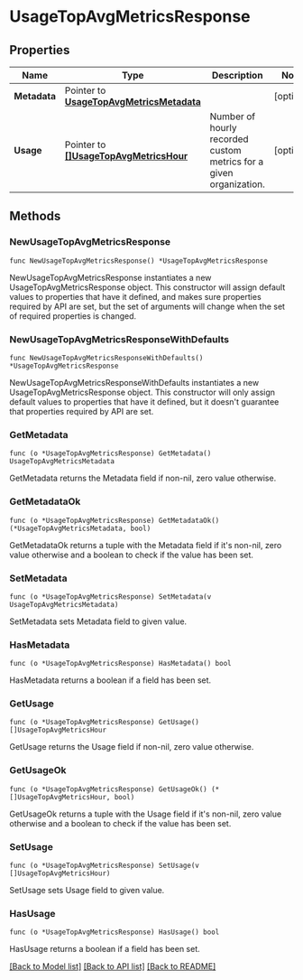 # UsageTopAvgMetricsResponse

## Properties

| Name         | Type                                                                       | Description                                                        | Notes      |
| ------------ | -------------------------------------------------------------------------- | ------------------------------------------------------------------ | ---------- |
| **Metadata** | Pointer to [**UsageTopAvgMetricsMetadata**](UsageTopAvgMetricsMetadata.md) |                                                                    | [optional] |
| **Usage**    | Pointer to [**[]UsageTopAvgMetricsHour**](UsageTopAvgMetricsHour.md)       | Number of hourly recorded custom metrics for a given organization. | [optional] |

## Methods

### NewUsageTopAvgMetricsResponse

`func NewUsageTopAvgMetricsResponse() *UsageTopAvgMetricsResponse`

NewUsageTopAvgMetricsResponse instantiates a new UsageTopAvgMetricsResponse object.
This constructor will assign default values to properties that have it defined,
and makes sure properties required by API are set, but the set of arguments
will change when the set of required properties is changed.

### NewUsageTopAvgMetricsResponseWithDefaults

`func NewUsageTopAvgMetricsResponseWithDefaults() *UsageTopAvgMetricsResponse`

NewUsageTopAvgMetricsResponseWithDefaults instantiates a new UsageTopAvgMetricsResponse object.
This constructor will only assign default values to properties that have it defined,
but it doesn't guarantee that properties required by API are set.

### GetMetadata

`func (o *UsageTopAvgMetricsResponse) GetMetadata() UsageTopAvgMetricsMetadata`

GetMetadata returns the Metadata field if non-nil, zero value otherwise.

### GetMetadataOk

`func (o *UsageTopAvgMetricsResponse) GetMetadataOk() (*UsageTopAvgMetricsMetadata, bool)`

GetMetadataOk returns a tuple with the Metadata field if it's non-nil, zero value otherwise
and a boolean to check if the value has been set.

### SetMetadata

`func (o *UsageTopAvgMetricsResponse) SetMetadata(v UsageTopAvgMetricsMetadata)`

SetMetadata sets Metadata field to given value.

### HasMetadata

`func (o *UsageTopAvgMetricsResponse) HasMetadata() bool`

HasMetadata returns a boolean if a field has been set.

### GetUsage

`func (o *UsageTopAvgMetricsResponse) GetUsage() []UsageTopAvgMetricsHour`

GetUsage returns the Usage field if non-nil, zero value otherwise.

### GetUsageOk

`func (o *UsageTopAvgMetricsResponse) GetUsageOk() (*[]UsageTopAvgMetricsHour, bool)`

GetUsageOk returns a tuple with the Usage field if it's non-nil, zero value otherwise
and a boolean to check if the value has been set.

### SetUsage

`func (o *UsageTopAvgMetricsResponse) SetUsage(v []UsageTopAvgMetricsHour)`

SetUsage sets Usage field to given value.

### HasUsage

`func (o *UsageTopAvgMetricsResponse) HasUsage() bool`

HasUsage returns a boolean if a field has been set.

[[Back to Model list]](../README.md#documentation-for-models) [[Back to API list]](../README.md#documentation-for-api-endpoints) [[Back to README]](../README.md)
